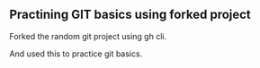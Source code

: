 ## Practining GIT basics using forked project ##

Forked the random git project using gh cli.

And used this to practice git basics.

 
